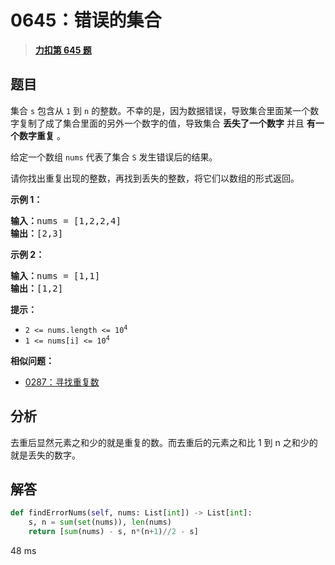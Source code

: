 # 0645：错误的集合


> <u>**[力扣第 645 题](https://leetcode.cn/problems/set-mismatch/)**</u>

## 题目

<p>集合 <code>s</code> 包含从 <code>1</code> 到 <code>n</code> 的整数。不幸的是，因为数据错误，导致集合里面某一个数字复制了成了集合里面的另外一个数字的值，导致集合 <strong>丢失了一个数字</strong> 并且 <strong>有一个数字重复</strong> 。</p>

<p>给定一个数组 <code>nums</code> 代表了集合 <code>S</code> 发生错误后的结果。</p>

<p>请你找出重复出现的整数，再找到丢失的整数，将它们以数组的形式返回。</p>



<p><strong>示例 1：</strong></p>

<pre>
<strong>输入：</strong>nums = [1,2,2,4]
<strong>输出：</strong>[2,3]
</pre>

<p><strong>示例 2：</strong></p>

<pre>
<strong>输入：</strong>nums = [1,1]
<strong>输出：</strong>[1,2]
</pre>



<p><strong>提示：</strong></p>

<ul>
<li><code>2 <= nums.length <= 10<sup>4</sup></code></li>
<li><code>1 <= nums[i] <= 10<sup>4</sup></code></li>
</ul>


**相似问题：**
- [0287：寻找重复数](/leetcode/0287)


## 分析

去重后显然元素之和少的就是重复的数。而去重后的元素之和比 1 到 n 之和少的就是丢失的数字。

## 解答

```python
def findErrorNums(self, nums: List[int]) -> List[int]:
	s, n = sum(set(nums)), len(nums)
	return [sum(nums) - s, n*(n+1)//2 - s]
```

48 ms

